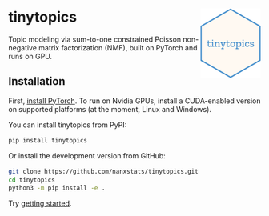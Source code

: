 # tinytopics <img src="docs/assets/logo.png" align="right" width="120" />

Topic modeling via sum-to-one constrained Poisson non-negative
matrix factorization (NMF), built on PyTorch and runs on GPU.

## Installation

First, [install PyTorch](https://pytorch.org/get-started/locally/).
To run on Nvidia GPUs, install a CUDA-enabled version on supported platforms
(at the moment, Linux and Windows).

You can install tinytopics from PyPI:

```bash
pip install tinytopics
```

Or install the development version from GitHub:

```bash
git clone https://github.com/nanxstats/tinytopics.git
cd tinytopics
python3 -m pip install -e .
```

Try [getting started](articles/get-started.md).
